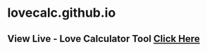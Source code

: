 # lovecalc.github.io

<h2> View Live - Love Calculator Tool <a href="https://mark-218.github.io/lovecalc.github.io/" target="_blank"> Click Here<h2>

